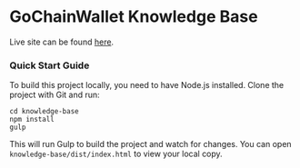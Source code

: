# GoChainWallet Knowledge Base
Live site can be found [here](https://gochainwallet.github.io/knowledge-base/).


### Quick Start Guide
To build this project locally, you need to have Node.js installed. Clone the project with Git and run:

 ```
 cd knowledge-base
 npm install
 gulp
 ```

 This will run Gulp to build the project and watch for changes. You can open `knowledge-base/dist/index.html` to view your local copy.

